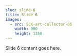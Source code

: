 ```yaml
---
slug: slide-6
title: Slide 6
images:
  - src: SCK-art-collector-05
    width: 900
    height: 1350
---
```

Slide 6 content goes here.
